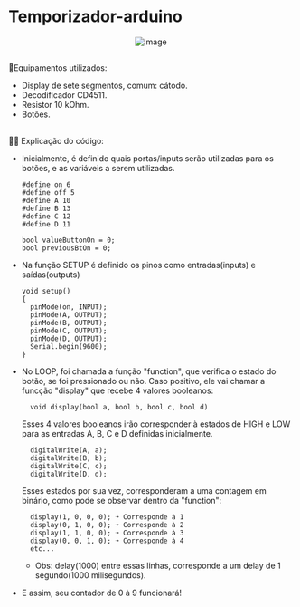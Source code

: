# Temporizador-arduino

<div align =  "center">
  
![image](https://user-images.githubusercontent.com/95356877/173394201-1b9c1e2a-aa55-42f3-85c2-ba180bd3ff24.png)

</div>

##

🧱Equipamentos utilizados:
- Display de sete segmentos, comum: cátodo.
- Decodificador CD4511.
- Resistor 10 kOhm.
- Botões.

##

👩‍💻 Explicação do código:
  - Inicialmente, é definido quais portas/inputs serão utilizadas para os botões, e as variáveis a serem utilizadas.

        #define on 6
        #define off 5
        #define A 10
        #define B 13
        #define C 12
        #define D 11 
        
        bool valueButtonOn = 0;
        bool previousBtOn = 0;
        
  - Na função SETUP é definido os pinos como entradas(inputs) e saídas(outputs)

        void setup()
        {
          pinMode(on, INPUT);
          pinMode(A, OUTPUT);
          pinMode(B, OUTPUT);
          pinMode(C, OUTPUT);
          pinMode(D, OUTPUT);
          Serial.begin(9600);
        }
        
  - No LOOP, foi chamada a função "function", que verifica o estado do botão, se foi pressionado ou não. Caso positivo, ele vai chamar a funcção "display" que recebe 4 valores booleanos:
  
          void display(bool a, bool b, bool c, bool d)
    
    Esses 4 valores booleanos irão corresponder à estados de HIGH e LOW para as entradas A, B, C e D definidas inicialmente. 
          
          digitalWrite(A, a);
          digitalWrite(B, b);
          digitalWrite(C, c);
          digitalWrite(D, d);
    
    Esses estados por sua vez, corresponderam a uma contagem em binário, como pode se observar dentro da "function": 

          display(1, 0, 0, 0); ➝ Corresponde à 1
          display(0, 1, 0, 0); ➝ Corresponde à 2
          display(1, 1, 0, 0); ➝ Corresponde à 3
          display(0, 0, 1, 0); ➝ Corresponde à 4
          etc...
  
     - Obs: delay(1000) entre essas linhas, corresponde a um delay de 1 segundo(1000 milisegundos). 
  - E assim, seu contador de 0 à 9 funcionará!
